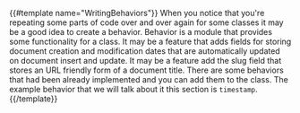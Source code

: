 {{#template name="WritingBehaviors"}}
When you notice that you're repeating some parts of code over and over again for some classes it may be a good idea to create a behavior. Behavior is a module that provides some functionality for a class. It may be a feature that adds fields for storing document creation and modification dates that are automatically updated on document insert and update. It may be a feature add the slug field that stores an URL friendly form of a document title. There are some behaviors that had been already implemented and you can add them to the class. The example behavior that we will talk about it this section is `timestamp`.
{{/template}}
